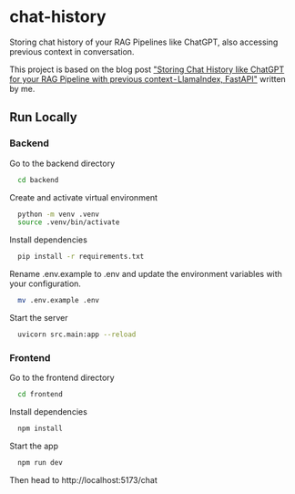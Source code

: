# chat-history
Storing chat history of your RAG Pipelines like ChatGPT, also accessing previous context in conversation.

This project is based on the blog post ["Storing Chat History like ChatGPT for your RAG Pipeline with previous context - LlamaIndex, FastAPI"](https://medium.com/@bhavyagiri/storing-chat-history-like-chatgpt-for-your-rag-pipeline-with-previous-context-llamaindex-fastapi-ca775a325473) written by me.

## Run Locally

### Backend

Go to the backend directory

```bash
  cd backend
```
Create and activate virtual environment

```bash
  python -m venv .venv
  source .venv/bin/activate
```
Install dependencies

```bash
  pip install -r requirements.txt
```
Rename .env.example to .env and update the environment variables with your configuration.

```bash
  mv .env.example .env
```
Start the server

```bash
  uvicorn src.main:app --reload
```

### Frontend

Go to the frontend directory

```bash
  cd frontend
```

Install dependencies

```bash
  npm install
```

Start the app

```bash
  npm run dev
```

Then head to http://localhost:5173/chat




